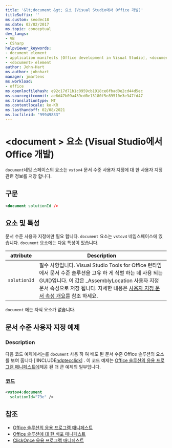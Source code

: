 ```yaml
---
title: '&lt;document &gt; 요소 (Visual Studio에서 Office 개발)'
titleSuffix: ''
ms.custom: seodec18
ms.date: 02/02/2017
ms.topic: conceptual
dev_langs:
- VB
- CSharp
helpviewer_keywords:
- document element
- application manifests [Office development in Visual Studio], <document> element
- <document> element
author: John-Hart
ms.author: johnhart
manager: jmartens
ms.workload:
- office
ms.openlocfilehash: e92c17d71b1c0959cb1918ce6fbad0e2cd44d5ec
ms.sourcegitcommit: ae6d47b09a439cd0e13180f5e89510e3e347fd47
ms.translationtype: MT
ms.contentlocale: ko-KR
ms.lasthandoff: 02/08/2021
ms.locfileid: "99949833"
---
```

# <a name="ltdocumentgt-element-office-development-in-visual-studio"></a>&lt;document &gt; 요소 (Visual Studio에서 Office 개발)
  `document`네임 스페이스의 요소는 `vstov4` 문서 수준 사용자 지정에 대 한 사용자 지정 관련 정보를 저장 합니다.

## <a name="syntax"></a>구문

```xml
<document solutionId />
```

## <a name="elements-and-attributes"></a>요소 및 특성
 문서 수준 사용자 지정에만 필요 합니다. `document` 요소는 `vstov4` 네임스페이스에 있습니다. `document` 요소에는 다음 특성이 있습니다.

|attribute|Description|
|---------------|-----------------|
|`solutionId`|필수 사항입니다. Visual Studio Tools for Office 런타임에서 문서 수준 솔루션을 고유 하 게 식별 하는 데 사용 되는 GUID입니다. 이 값은 _AssemblyLocation 사용자 지정 문서 속성으로 저장 됩니다. 자세한 내용은 [사용자 지정 문서 속성 개요](../vsto/custom-document-properties-overview.md)를 참조 하세요.|

 `document` 에는 자식 요소가 없습니다.

## <a name="document-level-customization-example"></a>문서 수준 사용자 지정 예제

### <a name="description"></a>Description
 다음 코드 예제에서는를 `document` 사용 하 여 배포 된 문서 수준 Office 솔루션의 요소를 보여 줍니다 [!INCLUDE[ndptecclick](../vsto/includes/ndptecclick-md.md)] . 이 코드 예제는 [Office 솔루션의 응용 프로그램 매니페스트에](../vsto/application-manifests-for-office-solutions.md)제공 된 더 큰 예제의 일부입니다.

### <a name="code"></a>코드

```xml
<vstov4:document
  solutionId="73e" />
```

## <a name="see-also"></a>참조

- [Office 솔루션의 응용 프로그램 매니페스트](../vsto/application-manifests-for-office-solutions.md)
- [Office 솔루션에 대 한 배포 매니페스트](../vsto/deployment-manifests-for-office-solutions.md)
- [ClickOnce 응용 프로그램 매니페스트](../deployment/clickonce-application-manifest.md)